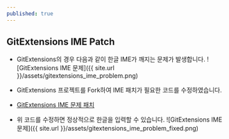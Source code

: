 ```yaml
---
published: true
---
```

## GitExtensions IME Patch

- GitExtensions의 경우 다음과 같이 한글 IME가 깨지는 문제가 발생합니다.
 ![GitExtensions IME 문제]({{ site.url }}/assets/gitextensions_ime_problem.png)
 
- GitExtensions 프로젝트를 Fork하여 IME 패치가 필요한 코드를 수정하였습니다.
 - [GitExtensions IME 문제 패치](https://github.com/gitextensions/gitextensions/compare/master...rossheo:release/ime-patch)
 
- 위 코드를 수정하면 정상적으로 한글을 입력할 수 있습니다.
 ![GitExtensions IME 문제]({{ site.url }}/assets/gitextensions_ime_problem_fixed.png)
